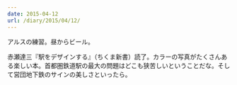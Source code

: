 ```yaml
---
date: 2015-04-12
url: /diary/2015/04/12/
---
```


アルスの練習。昼からビール。

赤瀬達三『駅をデザインする』（ちくま新書）読了。カラーの写真がたくさんある楽しい本。首都圏鉄道駅の最大の問題はどこも狭苦しいということだな。そして営団地下鉄のサインの美しさといったら。
